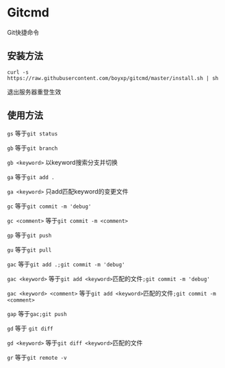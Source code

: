 # Gitcmd
Git快捷命令

## 安装方法
```
curl -s https://raw.githubusercontent.com/boyxp/gitcmd/master/install.sh | sh
```
退出服务器重登生效


## 使用方法
```gs```
等于```git status```

```gb```
等于```git branch```

```gb <keyword>```
以keyword搜索分支并切换

```ga```
等于```git add .```

```ga <keyword>```
只add匹配keyword的变更文件

```gc```
等于```git commit -m 'debug'```

```gc <comment>```
等于```git commit -m <comment>```

```gp```
等于```git push```

```gu```
等于```git pull```

```gac```
等于```git add .;git commit -m 'debug'```

```gac <keyword>```
等于```git add <keyword>```匹配的文件```;git commit -m 'debug'```

```gac <keyword> <comment>```
等于```git add <keyword>```匹配的文件```;git commit -m <comment>```

```gap```
等于```gac;git push```

```gd```
等于 ```git diff```

```gd <keyword>```
等于```git diff <keyword>```匹配的文件

```gr```
等于```git remote -v```

